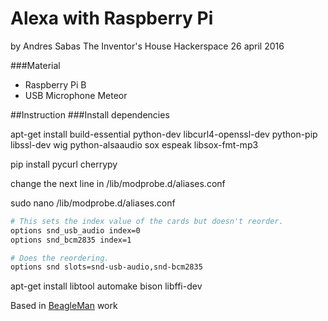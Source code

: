 Alexa with Raspberry Pi
=======

by Andres Sabas
The Inventor's House Hackerspace
26 april 2016

###Material
- Raspberry Pi B
- USB Microphone Meteor

##Instruction
###Install dependencies


apt-get install build-essential python-dev libcurl4-openssl-dev python-pip libssl-dev wig python-alsaaudio sox espeak libsox-fmt-mp3

pip install pycurl cherrypy

change the next line in /lib/modprobe.d/aliases.conf

sudo nano /lib/modprobe.d/aliases.conf

```bash
# This sets the index value of the cards but doesn't reorder.
options snd_usb_audio index=0
options snd_bcm2835 index=1

# Does the reordering.
options snd slots=snd-usb-audio,snd-bcm2835
```

apt-get install libtool automake bison libffi-dev

Based in [BeagleMan](https://github.com/fcooper/beagleman) work
